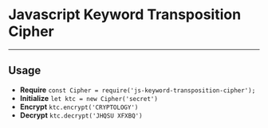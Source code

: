 # Javascript Keyword Transposition Cipher

---

## Usage

- **Require** `const Cipher = require('js-keyword-transposition-cipher');`
- **Initialize** `let ktc = new Cipher('secret')`
- **Encrypt** `ktc.encrypt('CRYPTOLOGY')`
- **Decrypt** `ktc.decrypt('JHQSU XFXBQ')`

